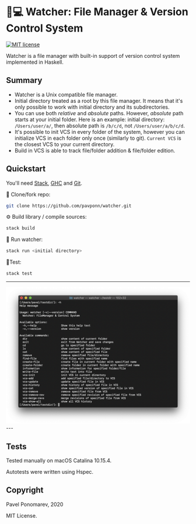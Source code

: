 # 📁💻 Watcher: File Manager & Version Control System
[![MIT license](https://img.shields.io/badge/license-MIT-blue.svg)](https://github.com/fp-ctd-itmo/hw2-pavponn/blob/master/LICENSE)


Watcher is a file manager with built-in support of version control system implemented in Haskell.

## Summary 
- Watcher is a Unix compatible file manager.
- Initial directory treated as a root by this file manager. It means that it's only possible to work with initial directory and its subdirectories.
- You can use both _relative_ and _absolute_ paths. However, _absolute_ path starts at your initial folder. Here is an example:
initial directory: `/Users/user/a/`, then absolute path is `/b/c/d`, not `/Users/user/a/b/c/d`.
- It's possible to init VCS in every folder of the system, however you can initialize VCS in each folder only once (similarly to git). `Current VCS` is the closest VCS to your current directory.
- Build in VCS is able to track file/folder addition & file/folder edition.

## Quickstart
You'll need [Stack](https://docs.haskellstack.org/), [GHC](https://www.haskell.org/ghc/) and [Git](https://git-scm.com/downloads).

💾 Clone/fork repo:

```bash
git clone https://github.com/pavponn/watcher.git
```

⚙️ Build library / compile sources:
```bash
stack build
```

🚀 Run watcher:
```bash
stack run <initial directory>
```

🔬Test:
```bash
stack test
```
---
<img src="assets/screenshot-1.png" width="700"> 
---

## Tests
Tested manually on macOS Catalina 10.15.4.

Autotests were written using Hspec.

## Copyright
Pavel Ponomarev, 2020

MIT License.
